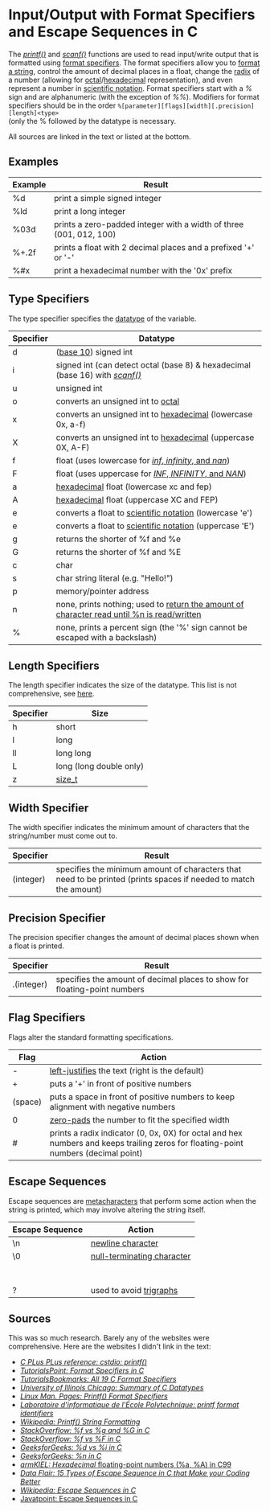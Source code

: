 # Input/Output with Format Specifiers and Escape Sequences in C
The [_printf()_](https://www.tutorialspoint.com/c_standard_library/c_function_printf.htm) and [_scanf()_](https://www.tutorialspoint.com/c_standard_library/c_function_scanf.htm)
functions are used to read input/write output that is formatted using [format specifiers](https://tutorialsbookmarks.com/format-specifiers-in-c/). The format specifiers
allow you to [format a string](https://www.cprogramming.com/tutorial/printf-format-strings.html), control the amount of decimal places in a float, change the [radix](https://en.wikipedia.org/wiki/Radix) of a number (allowing for [octal](https://www.tutorialspoint.com/octal-number-system)/[hexadecimal](https://www.tutorialspoint.com/hexadecimal-number-system) representation), and even represent a number in [scientific notation](https://www.merriam-webster.com/dictionary/scientific%20notation). Format specifiers start with a _%_ sign and are alphanumeric (with the exception of _%%_). Modifiers for format
specifiers should be in the order `%[parameter][flags][width][.precision][length]<type>` <br /> (only the % followed by the datatype is necessary.

All sources are linked in the text or listed at the bottom.

## Examples
| Example | Result |
| ------- | ------ |
| %d | print a simple signed integer |
| %ld | print a long integer |
| %03d | prints a zero-padded integer with a width of three (001, 012, 100) |
| %+.2f | prints a float with 2 decimal places and a prefixed '+' or '-' |
| %#x | print a hexadecimal number with the '0x' prefix |

## Type Specifiers
The type specifier specifies the [datatype](https://www.geeksforgeeks.org/data-types-in-c/) of the variable.

| Specifier | Datatype |
| -------- | --------- |
| d  | ([base 10](https://www.thoughtco.com/definition-of-base-10-2312365)) signed int |
| i | signed int (can detect octal (base 8) & hexadecimal (base 16) with [_scanf()_](https://www.tutorialspoint.com/c_standard_library/c_function_scanf.htm) |
| u | unsigned int |
| o | converts an unsigned int to [octal](https://www.tutorialspoint.com/octal-number-system) |
| x | converts an unsigned int to [hexadecimal](https://www.tutorialspoint.com/hexadecimal-number-system) (lowercase 0x, a-f) |
| X | converts an unsigned int to [hexadecimal](https://www.tutorialspoint.com/hexadecimal-number-system) (uppercase 0X, A-F) |
| f | float (uses lowercase for [_inf_, _infinity_, and _nan_](https://www.gnu.org/software/libc/manual/html_node/Infinity-and-NaN.html)) | 
| F | float (uses uppercase for [_INF_, _INFINITY_, and _NAN_](https://www.gnu.org/software/libc/manual/html_node/Infinity-and-NaN.html)) | 
| a | [hexadecimal](https://www.tutorialspoint.com/hexadecimal-number-system) float (lowercase xc and fep) |
| A | [hexadecimal](https://www.tutorialspoint.com/hexadecimal-number-system) float (uppercase XC and FEP) |
| e | converts a float to [scientific notation](https://www.merriam-webster.com/dictionary/scientific%20notation) (lowercase 'e') |
| e | converts a float to [scientific notation](https://www.merriam-webster.com/dictionary/scientific%20notation)  (uppercase 'E') |
| g | returns the shorter of %f and %e |
| G | returns the shorter of %f and %E |
| c | char | 
| s | char string literal (e.g. "Hello!") | 
| p | memory/pointer address | 
| n | none, prints nothing; used to [return the amount of character read until %n is read/written](https://www.geeksforgeeks.org/n-in-scanf-in-c-with-example/) |
| % | none, prints a percent sign (the '%' sign cannot be escaped with a backslash) |

## Length Specifiers
The length specifier indicates the size of the datatype. This list is not comprehensive, see [here](https://en.wikipedia.org/wiki/Printf_format_string#Length_field).

| Specifier | Size |
| -------- | ----- |
| h | short |
| l | long |
| ll | long long |
| L | long (long double only) |
| z | [size_t](https://www.geeksforgeeks.org/size_t-data-type-c-language/) |

## Width Specifier
The width specifier indicates the minimum amount of characters that the string/number must come out to.

| Specifier | Result |
| --------- | ------ |
| (integer) | specifies the minimum amount of characters that need to be printed (prints spaces if needed to match the amount) |

## Precision Specifier
The precision specifier changes the amount of decimal places shown when a float is printed.

| Specifier | Result |
| --------- | ------ |
| .(integer) | specifies the amount of decimal places to show for floating-point numbers |

## Flag Specifiers
Flags alter the standard formatting specifications.

| Flag | Action | 
| ---- | ------ |
| - | [left-justifies](https://en.wikipedia.org/wiki/Typographic_alignment#Justified) the text (right is the default) |
| + | puts a '+' in front of positive numbers |
| (space) | puts a space in front of positive numbers to keep alignment with negative numbers |
| 0 | [zero-pads](https://stackoverflow.com/questions/153890/printing-leading-0s-in-c) the number to fit the specified width |
| # | prints a radix indicator (0, 0x, 0X) for octal and hex numbers and keeps trailing zeros for floating-point numbers (decimal point) |

## Escape Sequences
Escape sequences are [metacharacters](https://en.wikipedia.org/wiki/Metacharacter) that perform some action when the string is printed, which may involve
altering the string itself.

| Escape Sequence | Action |
| --------------- | ------ | 
| \n | [newline character](https://en.wikipedia.org/wiki/Newline) |
| \0 | [null-terminating character](http://www.cs.ecu.edu/karl/2530/spr17/Notes/C/String/nullterm.html) |
|  |  |
|  |  |
|  |  |
|  |  |
|  |  |
|  |  |
|  |  |
| \? | used to avoid [trigraphs](https://en.wikipedia.org/wiki/Digraphs_and_trigraphs#C) |


## Sources
This was so much research. Barely any of the websites were comprehensive. Here are the websites I didn't link in the text:
- [_C PLus PLus reference: cstdio: printf()_](https://www.cplusplus.com/reference/cstdio/printf/)
- [_TutorialsPoint: Format Specifiers in C_](https://www.tutorialspoint.com/format-specifiers-in-c) 
- [_TutorialsBookmarks: All 19 C Format Specifiers_](https://tutorialsbookmarks.com/format-specifiers-in-c/) 
- [_University of Illinois Chicago: Summary of C Datatypes_](https://www.cs.uic.edu/~jbell/CourseNotes/C_Programming/DataTypesSummary.pdf) 
- [_Linux Man. Pages: Printf() Format Specifiers_](https://linux.die.net/man/3/printf) 
- [_Laboratoire d'informatique de l'École Polytechnique: printf format identifiers_](https://www.lix.polytechnique.fr/~liberti/public/computing/prog/c/C/FUNCTIONS/format.html)
- [_Wikipedia: Printf() String Formatting_](https://en.wikipedia.org/wiki/Printf_format_string) 
- [_StackOverflow: %f vs %g and %G in C_](https://stackoverflow.com/questions/5913102/what-is-the-difference-between-g-and-f-in-c) 
- [_StackOverflow: %f vs %F in C_](https://stackoverflow.com/questions/51908513/difference-between-f-and-f-in-printf/51908594)
- [_GeeksforGeeks: %d vs %i in C_](https://www.geeksforgeeks.org/difference-d-format-specifier-c-language/)
- [_GeeksforGeeks: %n in C_](https://www.geeksforgeeks.org/n-in-scanf-in-c-with-example/) 
- [_armKIEL: Hexadecimal_ floating-point numbers (%a, %A) in C99](https://www.keil.com/support/man/docs/armcc/armcc_chr1359124238525.htm)
- [_Data Flair: 15 Types of Escape Sequence in C that Make your Coding Better_](https://data-flair.training/blogs/escape-sequence-in-c/)
- [_Wikipedia: Escape Sequences in C_](https://en.wikipedia.org/wiki/Escape_sequences_in_C#Non-standard_escape_sequences)
- [Javatpoint: Escape Sequences in C](https://www.javatpoint.com/escape-sequence-in-c)
